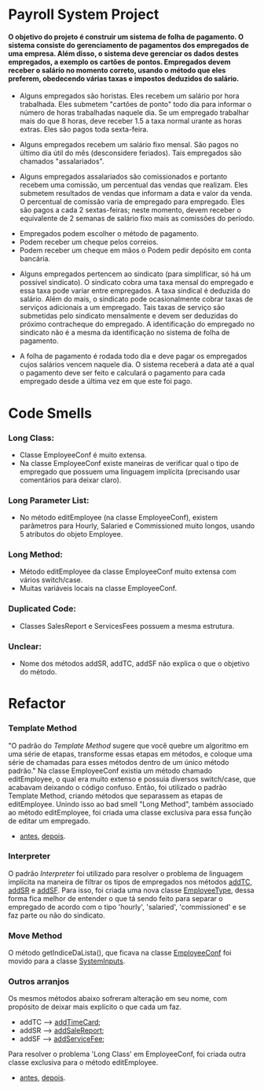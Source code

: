 # Payroll System Project

#### O objetivo do projeto é construir um sistema de folha de pagamento. O sistema consiste do gerenciamento de pagamentos dos empregados de uma empresa. Além disso, o sistema deve gerenciar os dados destes empregados, a exemplo os cartões de pontos. Empregados devem receber o salário no momento correto, usando o método que eles preferem, obedecendo várias taxas e impostos deduzidos do salário.
- Alguns empregados são horistas. Eles recebem um salário por hora trabalhada. Eles submetem "cartões de ponto" todo dia para informar o número de horas trabalhadas naquele dia. Se um empregado trabalhar mais do que 8 horas, deve receber 1.5 a taxa normal urante as horas extras. Eles são pagos toda sexta-feira.

- Alguns empregados recebem um salário fixo mensal. São pagos no último dia útil do mês (desconsidere feriados). Tais empregados são chamados "assalariados".

- Alguns empregados assalariados são comissionados e portanto recebem uma comissão, um percentual das vendas que realizam. Eles submetem resultados de vendas que informam a data e valor da venda. O percentual de comissão varia de empregado para empregado. Eles são pagos a cada 2 sextas-feiras; neste momento, devem receber o equivalente de 2 semanas de salário fixo mais as comissões do período.

* Empregados podem escolher o método de pagamento.
* Podem receber um cheque pelos correios.
* Podem receber um cheque em mãos o Podem pedir depósito em conta bancária.

- Alguns empregados pertencem ao sindicato (para simplificar, só há um possível sindicato). O sindicato cobra uma taxa mensal do empregado e essa taxa pode variar entre empregados. A taxa sindical é deduzida do salário. Além do mais, o sindicato pode ocasionalmente cobrar taxas de serviços adicionais a um empregado. Tais taxas de serviço são submetidas pelo sindicato mensalmente e devem ser deduzidas do próximo contracheque do empregado. A identificação do empregado no sindicato não é a mesma da identificação no sistema de folha de pagamento.

- A folha de pagamento é rodada todo dia e deve pagar os empregados cujos salários vencem naquele dia. O sistema receberá a data até a qual o pagamento deve ser feito e calculará o pagamento para cada empregado desde a última vez em que este foi pago.


# Code Smells

### Long Class:
- Classe EmployeeConf é muito extensa.
- Na classe EmployeeConf existe maneiras de verificar qual o tipo de empregado que possuem uma linguagem implícita (precisando usar comentários para deixar claro).

### Long Parameter List:
- No método editEmployee (na classe EmployeeConf), existem parâmetros para Hourly, Salaried e Commissioned muito longos, usando 5 atributos do objeto Employee.

### Long Method:
- Método editEmployee da classe EmployeeConf muito extensa com vários switch/case.
- Muitas variáveis locais na classe EmployeeConf.

### Duplicated Code:
- Classes SalesReport e ServicesFees possuem a mesma estrutura.

### Unclear:
- Nome dos métodos addSR, addTC, addSF não explica o que o objetivo do método.

# Refactor

### Template Method
"O padrão do *Template Method* sugere que você quebre um algoritmo em uma série de etapas, transforme essas etapas em métodos, e coloque uma série de chamadas para esses métodos dentro de um único método padrão." Na classe EmployeeConf existia um método chamado editEmployee, o qual era muito extenso e possuia diversos switch/case, que acabavam deixando o código confuso. Então, foi utilizado o padrão Template Method, criando métodos que separassem as etapas de editEmployee.
Unindo isso ao bad smell "Long Method", também associado ao método editEmployee, foi criada uma classe exclusiva para essa função de editar um empregado.
* [antes](https://github.com/gabrielalimact/payroll-project/blob/74c0b19f7a61a498b19599d39e15a56d6ba31122/src/app/EmployeeConf.java#L177), [depois](https://github.com/gabrielalimact/payrollProject-codeSmells/blob/054fcf19f456a7ad34f10afa8327e07ff2c32bfd/src/app/EditEmployeeInfos.java#L14).


### Interpreter
O padrão *Interpreter* foi utilizado para resolver o problema de linguagem implícita na maneira de filtrar os tipos de empregados nos métodos [addTC](https://github.com/gabrielalimact/payroll-project/blob/74c0b19f7a61a498b19599d39e15a56d6ba31122/src/app/EmployeeConf.java#L98), [addSR](https://github.com/gabrielalimact/payroll-project/blob/74c0b19f7a61a498b19599d39e15a56d6ba31122/src/app/EmployeeConf.java#L128) e [addSF](https://github.com/gabrielalimact/payroll-project/blob/74c0b19f7a61a498b19599d39e15a56d6ba31122/src/app/EmployeeConf.java#L155). Para isso, foi criada uma nova classe [EmployeeType](https://github.com/gabrielalimact/payrollProject-codeSmells/blob/8f8ab781404a43dde97f329ddbded990de7edca4/src/app/EmployeeType.java#L7), dessa forma fica melhor de entender o que tá sendo feito para separar o empregado de acordo com o tipo 'hourly', 'salaried', 'commissioned' e se faz parte ou não do sindicato.

### Move Method
O método getIndiceDaLista(), que ficava na classe [EmployeeConf](https://github.com/gabrielalimact/payroll-project/blob/74c0b19f7a61a498b19599d39e15a56d6ba31122/src/app/EmployeeConf.java#L71) foi movido para a classe [SystemInputs](https://github.com/gabrielalimact/payrollProject-codeSmells/blob/8f8ab781404a43dde97f329ddbded990de7edca4/src/app/SystemInputs.java#L11).


### Outros arranjos

Os mesmos métodos abaixo sofreram alteração em seu nome, com propósito de deixar mais explícito o que cada um faz.
* addTC --> [addTimeCard](https://github.com/gabrielalimact/payrollProject-codeSmells/blob/d21c5f702f4d05fb41431f27509c471cfd373014/src/app/EmployeeConf.java#L84);
* addSR --> [addSaleReport](https://github.com/gabrielalimact/payrollProject-codeSmells/blob/d21c5f702f4d05fb41431f27509c471cfd373014/src/app/EmployeeConf.java#L106);
* addSF --> [addServiceFee](https://github.com/gabrielalimact/payrollProject-codeSmells/blob/d21c5f702f4d05fb41431f27509c471cfd373014/src/app/EmployeeConf.java#L119);


Para resolver o problema 'Long Class' em EmployeeConf, foi criada outra classe exclusiva para o método editEmployee.
* [antes](https://github.com/gabrielalimact/payroll-project/blob/74c0b19f7a61a498b19599d39e15a56d6ba31122/src/app/EmployeeConf.java#L177), [depois](https://github.com/gabrielalimact/payrollProject-codeSmells/blob/master/src/app/EmployeeConf.java).


